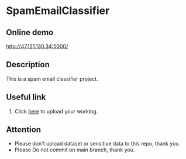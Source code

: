 # SpamEmailClassifier
## Online demo

http://47.121.130.34:5000/

## Description
This is a spam email classifier project.
## Useful link

1. Click [here](https://docs.google.com/document/d/1LR34J17Q-KZ3z7-L2V87KyQNWWa7TxWT/edit) to upload your worklog.
## Attention
- Please don't upload dataset or sensitive data to this repo, thank you.
- Please Do not commit on main branch, thank you.

